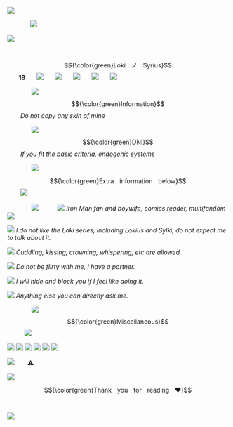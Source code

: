 ![](https://i.postimg.cc/mZmNn8jC/ebc2f3f111b6bd7c3207dcf6c7dcdcbf5a90367b.png)

ㅤㅤㅤㅤ![](https://static.wikia.nocookie.net/marvel-rivals/images/5/50/Loki_MVP_-_Crooked_Candidate_Full.gif/revision/latest?cb=20250314140507)

![](https://i.postimg.cc/zXgTv0zm/42c9df5cb68e91db3b9a5f0de10e4d34587bfd37.png)

ㅤㅤㅤㅤ $${\color{green}LokiㅤノㅤSyrius}$$ㅤㅤ**18**ㅤㅤ![](https://i.ibb.co/b2GycB8/ezgif-3-367ad808cf.png)ㅤㅤ![](https://i.postimg.cc/N0M5KqZj/ezgif-3-058e7ef1ea.png)ㅤㅤ![](https://cdn.discordapp.com/emojis/1113883032567422976.webp?size=22&quality=lossless)ㅤㅤ![](https://i.postimg.cc/dVLQJtG4/pixel-flag-brazil-by-sw-eetlycanada-dceqoeo-fullview.jpg)ㅤㅤ![](https://i.postimg.cc/rp7KBRb1/d5ui3q0-a4f2243a-6bf2-4e4e-84ba-6c521af5c02d.gif)

ㅤㅤㅤㅤ ![](https://i.postimg.cc/DZMQSz85/Loki-Hero-Portrait.png)ㅤㅤ $${\color{green}Information}$$ㅤㅤ *Do not copy any skin of mine*

ㅤㅤㅤㅤ ![](https://i.postimg.cc/jScMstQ3/Iron-Man-Hero-Portrait.png)ㅤㅤ $${\color{green}DNI}$$ㅤㅤ *[If you fit the basic criteria](https://dni-criteria.carrd.co/), endogenic systems*

ㅤㅤㅤㅤ ![](https://i.postimg.cc/CMNyZTND/Loki-Full-Default-Costume.png)ㅤㅤㅤ $${\color{green}Extraㅤinformationㅤbelow}$$ㅤㅤ ![](https://i.postimg.cc/76FTpHXW/GIF-20250510-154559-677.gif)

ㅤㅤㅤㅤ ![](https://i.postimg.cc/RZQGdfPD/Iron-Man-Full-Default-Costume.png)ㅤㅤㅤ ![](https://64.media.tumblr.com/cac69f34b56d50466f8b6981e96e3d7d/88aac9c867255545-a0/s75x75_c1/78273f2162b19befcb4607392fcfa8ba55ec22ff.gifv) *Iron Man fan and boywife, comics reader, multifandom* ![](https://64.media.tumblr.com/e8bb55e77516254d0ca043c1178b1402/88aac9c867255545-8b/s75x75_c1/ee754c9602e0a46e7c0b87d0623ce8f22f839bec.gifv)

![](https://i.postimg.cc/FKsS5nv0/numbers-b-one75-18.png) *I do not like the Loki series, including Lokius and Sylki, do not expect me to talk about it.*

![](https://i.postimg.cc/rw94H2B8/numbers-c-two-18.png) *Cuddling, kissing, crowning, whispering, etc are allowed.*

![](https://i.postimg.cc/6pKRzp1j/numbers-d-three1-18.png) *Do not be flirty with me, I have a partner.*

![](https://i.postimg.cc/rsCypMCs/numbers-e-four88-18.png) *I will hide and block you if I feel like doing it.*

![](https://i.postimg.cc/VNDjJPg7/numbers-f-five96-18.png) *Anything else you can directly ask me.*

ㅤㅤㅤㅤ ![](https://static.wikia.nocookie.net/marvel-rivals/images/2/22/Loki_Presidential_Attire_Table_Icon.png/revision/latest/scale-to-width-down/60?cb=20250314011545)ㅤㅤㅤ $${\color{green}Miscellaneous}$$ ㅤㅤㅤ![](https://i.postimg.cc/nzT0fwCm/tumblr-3d19b7a743be3876294a8e8f1384a04e-b41c9d9e-500-18.png)

![](https://images-wixmp-ed30a86b8c4ca887773594c2.wixmp.com/f/228182ef-17a7-4dcb-9ad1-9cfb0bd19a3e/delxvt1-3f125167-73e2-4437-98f5-9e5a821293b0.png?token=eyJ0eXAiOiJKV1QiLCJhbGciOiJIUzI1NiJ9.eyJzdWIiOiJ1cm46YXBwOjdlMGQxODg5ODIyNjQzNzNhNWYwZDQxNWVhMGQyNmUwIiwiaXNzIjoidXJuOmFwcDo3ZTBkMTg4OTgyMjY0MzczYTVmMGQ0MTVlYTBkMjZlMCIsIm9iaiI6W1t7InBhdGgiOiJcL2ZcLzIyODE4MmVmLTE3YTctNGRjYi05YWQxLTljZmIwYmQxOWEzZVwvZGVseHZ0MS0zZjEyNTE2Ny03M2UyLTQ0MzctOThmNS05ZTVhODIxMjkzYjAucG5nIn1dXSwiYXVkIjpbInVybjpzZXJ2aWNlOmZpbGUuZG93bmxvYWQiXX0.CEcYvqX4FkFWIa1UxXsABVMNnNPzeUXs3fmEFNNxeIc) ![](https://64.media.tumblr.com/8bd06b2d579080efe03cc4edf18db018/441d3f2b18102c4f-a0/s100x200/f2ca95ab43421c370727d03fe32c526005810eae.gifv) ![](https://images-wixmp-ed30a86b8c4ca887773594c2.wixmp.com/f/74037890-f83c-468f-83cf-33aa7bea7e7f/d8s1q62-ec6eac02-c01f-42ae-b5a4-c27086c9b42c.gif?token=eyJ0eXAiOiJKV1QiLCJhbGciOiJIUzI1NiJ9.eyJzdWIiOiJ1cm46YXBwOjdlMGQxODg5ODIyNjQzNzNhNWYwZDQxNWVhMGQyNmUwIiwiaXNzIjoidXJuOmFwcDo3ZTBkMTg4OTgyMjY0MzczYTVmMGQ0MTVlYTBkMjZlMCIsIm9iaiI6W1t7InBhdGgiOiJcL2ZcLzc0MDM3ODkwLWY4M2MtNDY4Zi04M2NmLTMzYWE3YmVhN2U3ZlwvZDhzMXE2Mi1lYzZlYWMwMi1jMDFmLTQyYWUtYjVhNC1jMjcwODZjOWI0MmMuZ2lmIn1dXSwiYXVkIjpbInVybjpzZXJ2aWNlOmZpbGUuZG93bmxvYWQiXX0.36O6vhVaTbWPzbgIPMLFeidKa19cmPhhjgXmOiUhxCQ) ![](https://images-wixmp-ed30a86b8c4ca887773594c2.wixmp.com/f/65aaf0dd-39d4-4b62-95da-3fe7d73d288f/d5br8a3-1e886608-aba9-4d92-a542-dfe3e9c80f84.gif?token=eyJ0eXAiOiJKV1QiLCJhbGciOiJIUzI1NiJ9.eyJzdWIiOiJ1cm46YXBwOjdlMGQxODg5ODIyNjQzNzNhNWYwZDQxNWVhMGQyNmUwIiwiaXNzIjoidXJuOmFwcDo3ZTBkMTg4OTgyMjY0MzczYTVmMGQ0MTVlYTBkMjZlMCIsIm9iaiI6W1t7InBhdGgiOiJcL2ZcLzY1YWFmMGRkLTM5ZDQtNGI2Mi05NWRhLTNmZTdkNzNkMjg4ZlwvZDVicjhhMy0xZTg4NjYwOC1hYmE5LTRkOTItYTU0Mi1kZmUzZTljODBmODQuZ2lmIn1dXSwiYXVkIjpbInVybjpzZXJ2aWNlOmZpbGUuZG93bmxvYWQiXX0.DHz46Ag30qBiJUM3kQAM0KfGkllz0BHtnMjCV5uMHVk) ![](https://images-wixmp-ed30a86b8c4ca887773594c2.wixmp.com/f/fa2c5d88-9663-4523-97d9-65dabb22d2ee/dimqlc8-b9173954-0f14-4f9f-99c9-9a671ac6e11d.png?token=eyJ0eXAiOiJKV1QiLCJhbGciOiJIUzI1NiJ9.eyJzdWIiOiJ1cm46YXBwOjdlMGQxODg5ODIyNjQzNzNhNWYwZDQxNWVhMGQyNmUwIiwiaXNzIjoidXJuOmFwcDo3ZTBkMTg4OTgyMjY0MzczYTVmMGQ0MTVlYTBkMjZlMCIsIm9iaiI6W1t7InBhdGgiOiJcL2ZcL2ZhMmM1ZDg4LTk2NjMtNDUyMy05N2Q5LTY1ZGFiYjIyZDJlZVwvZGltcWxjOC1iOTE3Mzk1NC0wZjE0LTRmOWYtOTljOS05YTY3MWFjNmUxMWQucG5nIn1dXSwiYXVkIjpbInVybjpzZXJ2aWNlOmZpbGUuZG93bmxvYWQiXX0.CQBhlxPUq51IHyI3c9szUeu5gh5hKr3Qvf-xi2CPJNk) ![](https://images-wixmp-ed30a86b8c4ca887773594c2.wixmp.com/f/93f4d390-d585-47c0-a9b6-66a703879998/dc1ecey-b7546523-e902-4067-8494-96022e69adec.png?token=eyJ0eXAiOiJKV1QiLCJhbGciOiJIUzI1NiJ9.eyJzdWIiOiJ1cm46YXBwOjdlMGQxODg5ODIyNjQzNzNhNWYwZDQxNWVhMGQyNmUwIiwiaXNzIjoidXJuOmFwcDo3ZTBkMTg4OTgyMjY0MzczYTVmMGQ0MTVlYTBkMjZlMCIsIm9iaiI6W1t7InBhdGgiOiJcL2ZcLzkzZjRkMzkwLWQ1ODUtNDdjMC1hOWI2LTY2YTcwMzg3OTk5OFwvZGMxZWNleS1iNzU0NjUyMy1lOTAyLTQwNjctODQ5NC05NjAyMmU2OWFkZWMucG5nIn1dXSwiYXVkIjpbInVybjpzZXJ2aWNlOmZpbGUuZG93bmxvYWQiXX0.Oi--jXN_lLRMzd2s4i02NadpdRjtkTLiwif9Gi99Yho)

![](https://64.media.tumblr.com/6829b83f134e8c08325abc0fbc9aefbb/45dcac56db69ca43-e9/s75x75_c1/f49be9f85a4fa3de3945e76e1e27551bb5a63fe4.gifv)ㅤㅤ ⚠︎

![](https://i.postimg.cc/YCsxRmT6/0aadbaba89a2236.png)ㅤㅤㅤ $${\color{green}Thankㅤyouㅤforㅤreadingㅤ❤︎}$$ㅤㅤ 
 
![](https://i.postimg.cc/X7QjdyVV/5c8965a3bdd531d5cf8c9be9d904828b068c2d96.png)
